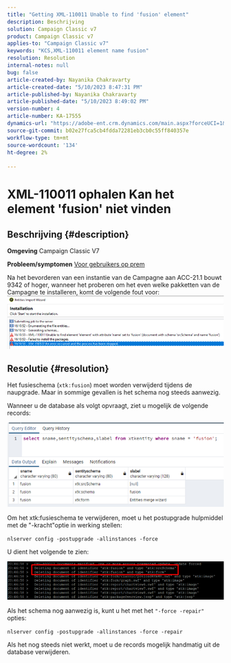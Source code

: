 ```yaml
---
title: "Getting XML-110011 Unable to find 'fusion' element"
description: Beschrijving
solution: Campaign Classic v7
product: Campaign Classic v7
applies-to: "Campaign Classic v7"
keywords: "KCS,XML-110011 element name fusion"
resolution: Resolution
internal-notes: null
bug: false
article-created-by: Nayanika Chakravarty
article-created-date: "5/10/2023 8:47:31 PM"
article-published-by: Nayanika Chakravarty
article-published-date: "5/10/2023 8:49:02 PM"
version-number: 4
article-number: KA-17555
dynamics-url: "https://adobe-ent.crm.dynamics.com/main.aspx?forceUCI=1&pagetype=entityrecord&etn=knowledgearticle&id=bfce3ce1-73ef-ed11-8849-6045bd006239"
source-git-commit: b02e27fca5cb4fdda72281eb3cb0c55ff840357e
workflow-type: tm+mt
source-wordcount: '134'
ht-degree: 2%

---
```


# XML-110011 ophalen Kan het element &#39;fusion&#39; niet vinden

## Beschrijving {#description}

<b>Omgeving</b>
Campaign Classic V7


<b>Probleem/symptomen</b>
<u>Voor gebruikers op prem</u>

Na het bevorderen van een instantie van de Campagne aan ACC-21.1 bouwt 9342 of hoger, wanneer het proberen om het even welke pakketten van de Campagne te installeren, komt de volgende fout voor:
<br>![](assets/___c0ce3ce1-73ef-ed11-8849-6045bd006239___.png)

## Resolutie {#resolution}


Het fusieschema (`xtk:fusion`) moet worden verwijderd tijdens de naupgrade. Maar in sommige gevallen is het schema nog steeds aanwezig.

Wanneer u de database als volgt opvraagt, ziet u mogelijk de volgende records:

![](assets/5cf5ba8b-f838-ec11-b6e6-000d3a348885.png)

Om het xtk:fusieschema te verwijderen, moet u het postupgrade hulpmiddel met de &quot;-kracht&quot;optie in werking stellen:

`nlserver config -postupgrade -allinstances -force`

U dient het volgende te zien:

![](assets/406e7298-f938-ec11-b6e6-000d3a348885.png)

Als het schema nog aanwezig is, kunt u het met het `"-force -repair"` opties:

`nlserver config -postupgrade -allinstances -force -repair`

Als het nog steeds niet werkt, moet u de records mogelijk handmatig uit de database verwijderen.
